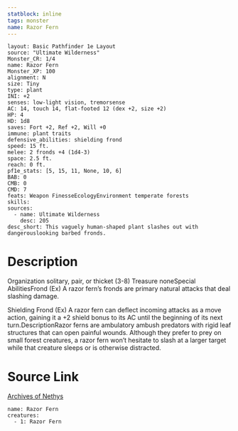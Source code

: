 ```yaml
---
statblock: inline
tags: monster
name: Razor Fern
---
```

```statblock
layout: Basic Pathfinder 1e Layout
source: "Ultimate Wilderness"
Monster_CR: 1/4
name: Razor Fern
Monster_XP: 100
alignment: N
size: Tiny
type: plant
INI: +2
senses: low-light vision, tremorsense
AC: 14, touch 14, flat-footed 12 (dex +2, size +2)
HP: 4
HD: 1d8
saves: Fort +2, Ref +2, Will +0
immune: plant traits
defensive_abilities: shielding frond
speed: 15 ft.
melee: 2 fronds +4 (1d4-3)
space: 2.5 ft.
reach: 0 ft.
pf1e_stats: [5, 15, 11, None, 10, 6]
BAB: 0
CMB: 0
CMD: 7
feats: Weapon FinesseEcologyEnvironment temperate forests
skills: 
sources:
  - name: Ultimate Wilderness
    desc: 205
desc_short: This vaguely human-shaped plant slashes out with dangerouslooking barbed fronds.
```
# Description
Organization solitary, pair, or thicket (3-8)
Treasure noneSpecial AbilitiesFrond (Ex) A razor fern’s fronds are primary natural attacks that deal slashing damage.

Shielding Frond (Ex) A razor fern can deflect incoming attacks as a move action, gaining it a +2 shield bonus to its AC until the beginning of its next turn.DescriptionRazor ferns are ambulatory ambush predators with rigid leaf structures that can open painful wounds. Although they prefer to prey on small forest creatures, a razor fern won’t hesitate to slash at a larger target while that creature sleeps or is otherwise distracted.
# Source Link
[Archives of Nethys](https://aonprd.com/MonsterDisplay.aspx?ItemName=Razor%20Fern)
```encounter-table
name: Razor Fern
creatures:
  - 1: Razor Fern
```
